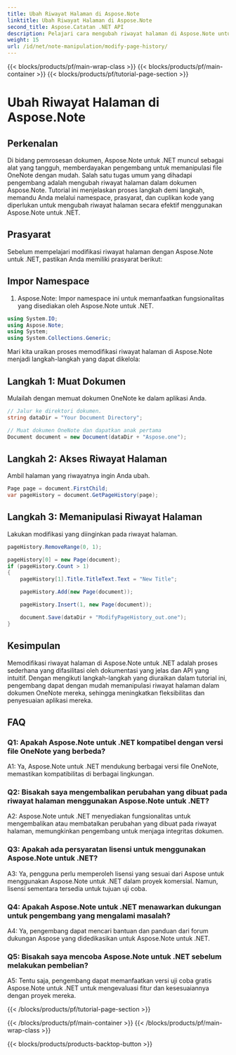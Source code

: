 ```yaml
---
title: Ubah Riwayat Halaman di Aspose.Note
linktitle: Ubah Riwayat Halaman di Aspose.Note
second_title: Aspose.Catatan .NET API
description: Pelajari cara mengubah riwayat halaman di Aspose.Note untuk .NET menggunakan tutorial komprehensif ini. Tingkatkan kemampuan pemrosesan dokumen Anda dengan mudah.
weight: 15
url: /id/net/note-manipulation/modify-page-history/
---
```


{{< blocks/products/pf/main-wrap-class >}}
{{< blocks/products/pf/main-container >}}
{{< blocks/products/pf/tutorial-page-section >}}

# Ubah Riwayat Halaman di Aspose.Note

## Perkenalan

Di bidang pemrosesan dokumen, Aspose.Note untuk .NET muncul sebagai alat yang tangguh, memberdayakan pengembang untuk memanipulasi file OneNote dengan mudah. Salah satu tugas umum yang dihadapi pengembang adalah mengubah riwayat halaman dalam dokumen Aspose.Note. Tutorial ini menjelaskan proses langkah demi langkah, memandu Anda melalui namespace, prasyarat, dan cuplikan kode yang diperlukan untuk mengubah riwayat halaman secara efektif menggunakan Aspose.Note untuk .NET.

## Prasyarat

Sebelum mempelajari modifikasi riwayat halaman dengan Aspose.Note untuk .NET, pastikan Anda memiliki prasyarat berikut:

## Impor Namespace

1. Aspose.Note: Impor namespace ini untuk memanfaatkan fungsionalitas yang disediakan oleh Aspose.Note untuk .NET.

```csharp
using System.IO;
using Aspose.Note;
using System;
using System.Collections.Generic;
```

Mari kita uraikan proses memodifikasi riwayat halaman di Aspose.Note menjadi langkah-langkah yang dapat dikelola:

## Langkah 1: Muat Dokumen

Mulailah dengan memuat dokumen OneNote ke dalam aplikasi Anda.

```csharp
// Jalur ke direktori dokumen.
string dataDir = "Your Document Directory";

// Muat dokumen OneNote dan dapatkan anak pertama
Document document = new Document(dataDir + "Aspose.one");
```

## Langkah 2: Akses Riwayat Halaman

Ambil halaman yang riwayatnya ingin Anda ubah.

```csharp
Page page = document.FirstChild;
var pageHistory = document.GetPageHistory(page);
```

## Langkah 3: Memanipulasi Riwayat Halaman

Lakukan modifikasi yang diinginkan pada riwayat halaman.

```csharp
pageHistory.RemoveRange(0, 1);

pageHistory[0] = new Page(document);
if (pageHistory.Count > 1)
{
    pageHistory[1].Title.TitleText.Text = "New Title";

    pageHistory.Add(new Page(document));

    pageHistory.Insert(1, new Page(document));

    document.Save(dataDir + "ModifyPageHistory_out.one");
}
```

## Kesimpulan

Memodifikasi riwayat halaman di Aspose.Note untuk .NET adalah proses sederhana yang difasilitasi oleh dokumentasi yang jelas dan API yang intuitif. Dengan mengikuti langkah-langkah yang diuraikan dalam tutorial ini, pengembang dapat dengan mudah memanipulasi riwayat halaman dalam dokumen OneNote mereka, sehingga meningkatkan fleksibilitas dan penyesuaian aplikasi mereka.

## FAQ

### Q1: Apakah Aspose.Note untuk .NET kompatibel dengan versi file OneNote yang berbeda?

A1: Ya, Aspose.Note untuk .NET mendukung berbagai versi file OneNote, memastikan kompatibilitas di berbagai lingkungan.

### Q2: Bisakah saya mengembalikan perubahan yang dibuat pada riwayat halaman menggunakan Aspose.Note untuk .NET?

A2: Aspose.Note untuk .NET menyediakan fungsionalitas untuk mengembalikan atau membatalkan perubahan yang dibuat pada riwayat halaman, memungkinkan pengembang untuk menjaga integritas dokumen.

### Q3: Apakah ada persyaratan lisensi untuk menggunakan Aspose.Note untuk .NET?

A3: Ya, pengguna perlu memperoleh lisensi yang sesuai dari Aspose untuk menggunakan Aspose.Note untuk .NET dalam proyek komersial. Namun, lisensi sementara tersedia untuk tujuan uji coba.

### Q4: Apakah Aspose.Note untuk .NET menawarkan dukungan untuk pengembang yang mengalami masalah?

A4: Ya, pengembang dapat mencari bantuan dan panduan dari forum dukungan Aspose yang didedikasikan untuk Aspose.Note untuk .NET.

### Q5: Bisakah saya mencoba Aspose.Note untuk .NET sebelum melakukan pembelian?

A5: Tentu saja, pengembang dapat memanfaatkan versi uji coba gratis Aspose.Note untuk .NET untuk mengevaluasi fitur dan kesesuaiannya dengan proyek mereka.

{{< /blocks/products/pf/tutorial-page-section >}}

{{< /blocks/products/pf/main-container >}}
{{< /blocks/products/pf/main-wrap-class >}}

{{< blocks/products/products-backtop-button >}}
